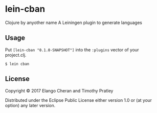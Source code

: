 # lein-cban

Clojure by anyother name
A Leiningen plugin to generate languages

## Usage

Put `[lein-cban "0.1.0-SNAPSHOT"]` into the `:plugins` vector of your project.clj.

    $ lein cban

## License

Copyright © 2017 Elango Cheran and Timothy Pratley

Distributed under the Eclipse Public License either version 1.0 or (at
your option) any later version.
